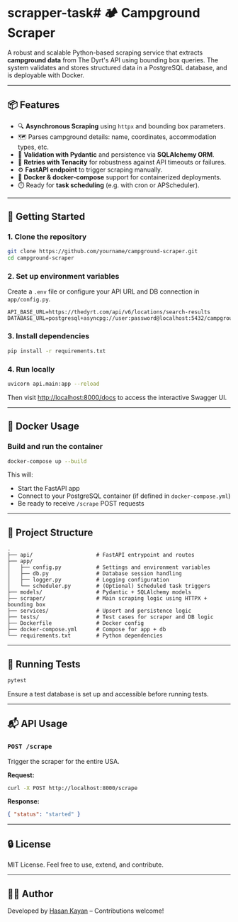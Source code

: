 # scrapper-task# 🏕️ Campground Scraper

A robust and scalable Python-based scraping service that extracts **campground data** from The Dyrt's API using bounding box queries. The system validates and stores structured data in a PostgreSQL database, and is deployable with Docker.

---

## 📦 Features

- 🔍 **Asynchronous Scraping** using `httpx` and bounding box parameters.
- 🗺️ Parses campground details: name, coordinates, accommodation types, etc.
- 🧰 **Validation with Pydantic** and persistence via **SQLAlchemy ORM**.
- 🔁 **Retries with Tenacity** for robustness against API timeouts or failures.
- ⚙️ **FastAPI endpoint** to trigger scraping manually.
- 🐳 **Docker & docker-compose** support for containerized deployments.
- ⏱️ Ready for **task scheduling** (e.g. with cron or APScheduler).

---

## 🚀 Getting Started

### 1. Clone the repository

```bash
git clone https://github.com/yourname/campground-scraper.git
cd campground-scraper
```

### 2. Set up environment variables

Create a `.env` file or configure your API URL and DB connection in `app/config.py`.

```env
API_BASE_URL=https://thedyrt.com/api/v6/locations/search-results
DATABASE_URL=postgresql+asyncpg://user:password@localhost:5432/campgrounds
```

### 3. Install dependencies

```bash
pip install -r requirements.txt
```

### 4. Run locally

```bash
uvicorn api.main:app --reload
```

Then visit [http://localhost:8000/docs](http://localhost:8000/docs) to access the interactive Swagger UI.

---

## 🐳 Docker Usage

### Build and run the container

```bash
docker-compose up --build
```

This will:
- Start the FastAPI app
- Connect to your PostgreSQL container (if defined in `docker-compose.yml`)
- Be ready to receive `/scrape` POST requests

---

## 📂 Project Structure

```
.
├── api/                    # FastAPI entrypoint and routes
├── app/
│   ├── config.py           # Settings and environment variables
│   ├── db.py               # Database session handling
│   ├── logger.py           # Logging configuration
│   └── scheduler.py        # (Optional) Scheduled task triggers
├── models/                 # Pydantic + SQLAlchemy models
├── scraper/                # Main scraping logic using HTTPX + bounding box
├── services/               # Upsert and persistence logic
├── tests/                  # Test cases for scraper and DB logic
├── Dockerfile              # Docker config
├── docker-compose.yml      # Compose for app + db
└── requirements.txt        # Python dependencies
```

---

## 🧪 Running Tests

```bash
pytest
```

Ensure a test database is set up and accessible before running tests.

---

## 📬 API Usage

### `POST /scrape`

Trigger the scraper for the entire USA.

**Request:**
```bash
curl -X POST http://localhost:8000/scrape
```

**Response:**
```json
{ "status": "started" }
```

---

## 🔒 License

MIT License. Feel free to use, extend, and contribute.

---

## 🙋‍♂️ Author

Developed by [Hasan Kayan](https://github.com/hasankayan) – Contributions welcome!
